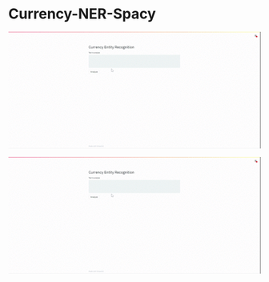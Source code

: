 # Currency-NER-Spacy

![GitHub Logo](/images/Currency.gif)


<center>
    <img src="/images/Currency.gif">
</center>
